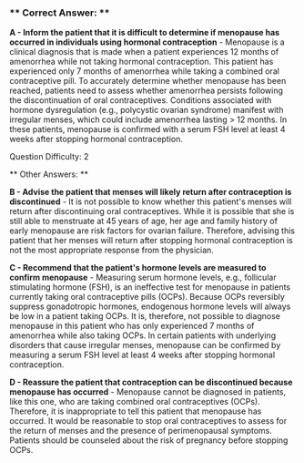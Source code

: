 ### ** Correct Answer: **

**A - Inform the patient that it is difficult to determine if menopause has occurred in individuals using hormonal contraception** - Menopause is a clinical diagnosis that is made when a patient experiences 12 months of amenorrhea while not taking hormonal contraception. This patient has experienced only 7 months of amenorrhea while taking a combined oral contraceptive pill. To accurately determine whether menopause has been reached, patients need to assess whether amenorrhea persists following the discontinuation of oral contraceptives. Conditions associated with hormone dysregulation (e.g., polycystic ovarian syndrome) manifest with irregular menses, which could include amenorrhea lasting > 12 months. In these patients, menopause is confirmed with a serum FSH level at least 4 weeks after stopping hormonal contraception.

Question Difficulty: 2

** Other Answers: **

**B - Advise the patient that menses will likely return after contraception is discontinued** - It is not possible to know whether this patient's menses will return after discontinuing oral contraceptives. While it is possible that she is still able to menstruate at 45 years of age, her age and family history of early menopause are risk factors for ovarian failure. Therefore, advising this patient that her menses will return after stopping hormonal contraception is not the most appropriate response from the physician.

**C - Recommend that the patient's hormone levels are measured to confirm menopause** - Measuring serum hormone levels, e.g., follicular stimulating hormone (FSH), is an ineffective test for menopause in patients currently taking oral contraceptive pills (OCPs). Because OCPs reversibly suppress gonadotropic hormones, endogenous hormone levels will always be low in a patient taking OCPs. It is, therefore, not possible to diagnose menopause in this patient who has only experienced 7 months of amenorrhea while also taking OCPs. In certain patients with underlying disorders that cause irregular menses, menopause can be confirmed by measuring a serum FSH level at least 4 weeks after stopping hormonal contraception.

**D - Reassure the patient that contraception can be discontinued because menopause has occurred** - Menopause cannot be diagnosed in patients, like this one, who are taking combined oral contraceptives (OCPs). Therefore, it is inappropriate to tell this patient that menopause has occurred. It would be reasonable to stop oral contraceptives to assess for the return of menses and the presence of perimenopausal symptoms. Patients should be counseled about the risk of pregnancy before stopping OCPs.

